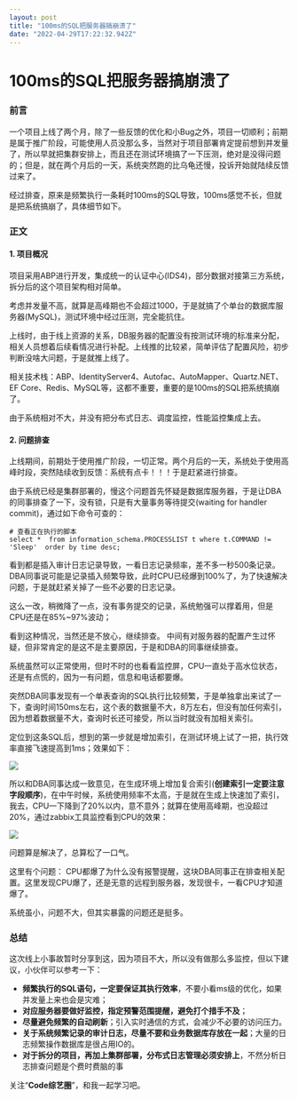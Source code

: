 ```yaml
---
layout: post
title: "100ms的SQL把服务器搞崩溃了"
date: "2022-04-29T17:22:32.942Z"
---
```

100ms的SQL把服务器搞崩溃了
=================

### 前言

一个项目上线了两个月，除了一些反馈的优化和小Bug之外，项目一切顺利；前期是属于推广阶段，可能使用人员没那么多，当然对于项目部署肯定提前想到并发量了，所以早就把集群安排上，而且还在测试环境搞了一下压测，绝对是没得问题的；但是，就在两个月后的一天，系统突然跑的比乌龟还慢，投诉开始就陆续反馈过来了。

经过排查，原来是频繁执行一条耗时100ms的SQL导致，100ms感觉不长，但就是把系统搞崩了，具体细节如下。

### 正文

#### 1\. 项目概况

项目采用ABP进行开发，集成统一的认证中心(IDS4)，部分数据对接第三方系统，拆分后的这个项目架构相对简单。

考虑并发量不高，就算是高峰期也不会超过1000，于是就搞了个单台的数据库服务器(MySQL)，测试环境中经过压测，完全能抗住。

上线时，由于线上资源的关系，DB服务器的配置没有按测试环境的标准来分配，相关人员想着后续看情况进行补配。上线推的比较紧，简单评估了配置风险，初步判断没啥大问题，于是就推上线了。

相关技术栈：ABP、IdentityServer4、Autofac、AutoMapper、Quartz.NET、EF Core、Redis、MySQL等，这都不重要，重要的是100ms的SQL把系统搞崩了。

由于系统相对不大，并没有把分布式日志、调度监控，性能监控集成上去。

#### 2\. 问题排查

上线期间，前期处于使用推广阶段，一切正常。两个月后的一天，系统处于使用高峰时段，突然陆续收到反馈：系统有点卡！！！于是赶紧进行排查。

由于系统已经是集群部署的，慢这个问题首先怀疑是数据库服务器，于是让DBA的同事排查了一下，没有锁，只是有大量事务等待提交(waiting for handler commit)，通过如下命令可查的：

    # 查看正在执行的脚本
    select *  from information_schema.PROCESSLIST t where t.COMMAND != 'Sleep'  order by time desc;
    

看到都是插入审计日志记录导致，一看日志记录频率，差不多一秒500条记录。DBA同事说可能是记录插入频繁导致，此时CPU已经爆到100%了，为了快速解决问题，于是就赶紧关掉了一些不必要的日志记录。

这么一改，稍微降了一点，没有事务提交的记录，系统勉强可以撑着用，但是CPU还是在85%~97%波动；

看到这种情况，当然还是不放心，继续排查。 中间有对服务器的配置产生过怀疑，但非常肯定的是这不是主要原因，于是和DBA的同事继续排查。

系统虽然可以正常使用，但时不时的也看看监控屏，CPU一直处于高水位状态，还是有点慌的，因为一有问题，信息和电话都要爆。

突然DBA同事发现有一个单表查询的SQL执行比较频繁，于是单独拿出来试了一下，查询时间150ms左右，这个表的数据量不大，8万左右，但没有加任何索引，因为想着数据量不大，查询时长还可接受，所以当时就没有加相关索引。

定位到这条SQL后，想到的第一步就是增加索引，在测试环境上试了一把，执行效率直接飞速提高到1ms；效果如下：

![](https://img2022.cnblogs.com/blog/1736140/202204/1736140-20220429165626863-1954200379.png)

所以和DBA同事达成一致意见，在生成环境上增加复合索引(**创建索引一定要注意字段顺序**)，在中午时候，系统使用频率不太高，于是就在生成上快速加了索引，我去，CPU一下降到了20%以内，意不意外；就算在使用高峰期，也没超过20%，通过zabbix工具监控看到CPU的效果：

![](https://img2022.cnblogs.com/blog/1736140/202204/1736140-20220429165626596-1704820943.png)

问题算是解决了，总算松了一口气。

这里有个问题： CPU都爆了为什么没有报警提醒，这块DBA同事正在排查相关配置。这里发现CPU爆了，还是无意的远程到服务器，发现很卡，一看CPU才知道爆了。

系统虽小，问题不大，但其实暴露的问题还是挺多。

### 总结

这次线上小事故暂时分享到这，因为项目不大，所以没有做那么多监控，但以下建议，小伙伴可以参考一下：

*   **频繁执行的SQL语句，一定要保证其执行效率**，不要小看ms级的优化，如果并发量上来也会是灾难；
*   **对应服务器要做好监控，指定预警范围提醒，避免打个措手不及**；
*   **尽量避免频繁的自动刷新**；引入实时通信的方式，会减少不必要的访问压力。
*   **关于系统频繁记录的审计日志，尽量不要和业务数据库存放在一起**；大量的日志频繁操作数据库是很占用IO的。
*   **对于拆分的项目，再加上集群部署，分布式日志管理必须安排上**，不然分析日志排查问题是个费时费脑的事

关注“**Code综艺圈**”，和我一起学习吧。